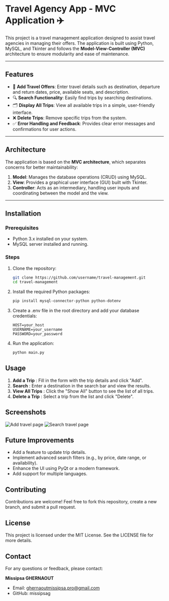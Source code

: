 # Travel Agency App - MVC Application ✈️  

This project is a travel management application designed to assist travel agencies in managing their offers. The application is built using Python, MySQL, and Tkinter and follows the **Model-View-Controller (MVC)** architecture to ensure modularity and ease of maintenance.  

---

## Features  

- 🌟 **Add Travel Offers**: Enter travel details such as destination, departure and return dates, price, available seats, and description.  
- 🔍 **Search Functionality**: Easily find trips by searching destinations.  
- 🗂️ **Display All Trips**: View all available trips in a simple, user-friendly interface.  
- ❌ **Delete Trips**: Remove specific trips from the system.  
- ✅ **Error Handling and Feedback**: Provides clear error messages and confirmations for user actions.  

---

## Architecture  

The application is based on the **MVC architecture**, which separates concerns for better maintainability:  

1. **Model**: Manages the database operations (CRUD) using MySQL.  
2. **View**: Provides a graphical user interface (GUI) built with Tkinter.  
3. **Controller**: Acts as an intermediary, handling user inputs and coordinating between the model and the view.  

---

## Installation  

### Prerequisites  
- Python 3.x installed on your system.  
- MySQL server installed and running.  

### Steps  

1. Clone the repository:  
   ```bash
   git clone https://github.com/username/travel-management.git
   cd travel-management
   
2. Install the required Python packages:
    ```bash
    pip install mysql-connector-python python-dotenv
    
3. Create a .env file in the root directory and add your database credentials:
    ```env
    HOST=your_host
    USERNAME=your_username
    PASSWORD=your_password
    
4. Run the application: 
    ```bash
    python main.py

## Usage
1. **Add a Trip** : Fill in the form with the trip details and click "Add".
2. **Search** : Enter a destination in the search bar and view the results.
3. **View All Trips** : Click the "Show All" button to see the list of all trips.
4. **Delete a Trip** : Select a trip from the list and click "Delete".

## Screenshots 
![Add travel page](./screenshots/Add_travel.png "Add travel page")
![Search travel page](./screenshots/Search_travel.png "Search travel page")
 
## Future Improvements

* Add a feature to update trip details.
* Implement advanced search filters (e.g., by price, date range, or availability).
* Enhance the UI using PyQt or a modern framework.
* Add support for multiple languages.

## Contributing

Contributions are welcome! Feel free to fork this repository, create a new branch, and submit a pull request.

## License 

This project is licensed under the MIT License. See the LICENSE file for more details.

## Contact 

For any questions or feedback, please contact: 
    
**Missipsa GHERNAOUT**
* Email: ghernaoutmissipsa.pro@gmail.com
* GitHub: missipsag













